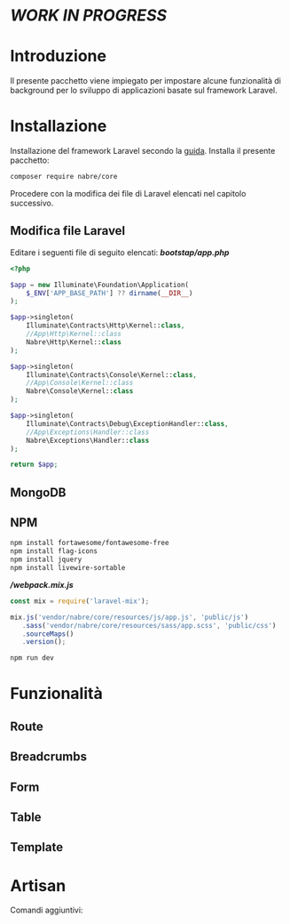 # ***WORK IN PROGRESS***
# Introduzione
Il presente pacchetto viene impiegato per impostare alcune funzionalità di background per lo sviluppo di applicazioni basate sul framework Laravel.
# Installazione
Installazione del framework Laravel secondo la [guida](https://laravel.com/docs).
Installa il presente pacchetto:
```bash
composer require nabre/core
```
Procedere con la modifica dei file di Laravel elencati nel capitolo successivo.
## Modifica file Laravel
Editare i seguenti file di seguito elencati:
***bootstap/app.php***
```php
<?php

$app = new Illuminate\Foundation\Application(
    $_ENV['APP_BASE_PATH'] ?? dirname(__DIR__)
);

$app->singleton(
    Illuminate\Contracts\Http\Kernel::class,
    //App\Http\Kernel::class
    Nabre\Http\Kernel::class
);

$app->singleton(
    Illuminate\Contracts\Console\Kernel::class,
    //App\Console\Kernel::class
    Nabre\Console\Kernel::class
);

$app->singleton(
    Illuminate\Contracts\Debug\ExceptionHandler::class,
    //App\Exceptions\Handler::class
    Nabre\Exceptions\Handler::class
);

return $app;
```
## MongoDB
## NPM
```bash
npm install fortawesome/fontawesome-free
npm install flag-icons
npm install jquery
npm install livewire-sortable
```
***/webpack.mix.js***
```js
const mix = require('laravel-mix');

mix.js('vendor/nabre/core/resources/js/app.js', 'public/js')
   .sass('vendor/nabre/core/resources/sass/app.scss', 'public/css')
   .sourceMaps()
   .version();
```
```bash
npm run dev
```
# Funzionalità
## Route
## Breadcrumbs
## Form
## Table
## Template

# Artisan
Comandi aggiuntivi:
